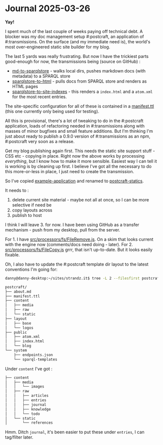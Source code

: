 # Journal 2025-03-26

**Yay!**

I spent much of the last couple of weeks paying off technical debt. A blocker was my doc management setup #:postcraft, an application of #:transmissions. On the surface (and my immediate need is), the world's most over-engineered static site builder for my blog.

The last 5 yards was really frustrating. But now I have the trickiest parts good-enough for now, the transmissions being (source on GitHub) :

* [md-to-sparqlstore](https://github.com/danja/transmissions/tree/main/src/applications/md-to-sparqlstore) - walks local dirs, pushes markdown docs (with metadata) to a SPARQL store
* [sparqlstore-to-html](https://github.com/danja/transmissions/tree/main/src/applications/sparqlstore-to-html) - pulls docs from SPARQL store and renders as HTML pages
* [sparqlstore-to-site-indexes](https://github.com/danja/transmissions/tree/main/src/applications/sparqlstore-to-site-indexes) - this renders a `index.html` and a `atom.xml` for the most recent entries.

The site-specific configuration for all of these is contained in a [manifest.ttl](https://github.com/danja/strandz.it/blob/main/postcraft/manifest.ttl) (this one currently only being used for testing).

All this is provisional, there's a lot of tweaking to do in the #:postcraft application, loads of refactoring needed in #:transmissions along with masses of minor bugfixes and small feature additions. But I'm thinking I'm just about ready to publish a 0.9.0 version of #:transmissions as an npm, #:postcraft very soon as a release.

Get my blog publishing again first. This needs the static site support stuff - CSS etc - copying in place. Right now the above works by processing *everything*, but I know how to make it more sensible. Easiest way I can tell it is working is by cleaning up first.
I believe I've got all the necessary to do this more-or-less in place, I just need to create the transmission.

So I've copied [example-application](https://github.com/danja/transmissions/tree/main/src/applications/example-application) and renamed to [postcraft-statics](https://github.com/danja/transmissions/tree/main/src/applications/postcraft-statics).

It needs to :
1. delete current site material - maybe not all at once, so I can be more selective if need be
2. copy layouts across
3. publish to host

I think I will leave 3. for now. I have been using GitHub as a transfer mechanism - push from my desktop, pull from the server.

For 1. I have [src/processors/fs/FileRemove.js](https://github.com/danja/transmissions/blob/main/src/processors/fs/FileRemove.js). On a skim that looks current with the engine now (comments/docs need doing - later).
For 2. [src/processors/fs/FileCopy.js](https://github.com/danja/transmissions/blob/main/src/processors/fs/FileCopy.js) grrr, that isn't up-to-date. But it looks easily fixable.

Oh, I also have to update the #:postcraft template dir layout to the latest conventions I'm going for:
```sh
danny@danny-desktop:~/sites/strandz.it$ tree -L 2 --filesfirst postcraft/

postcraft/
├── about.md
├── manifest.ttl
├── content
│   ├── media
│   ├── raw
│   └── static
├── layout
│   ├── base
│   └── logos
├── public
│   ├── atom.xml
│   ├── index.html
│   └── blog
└── system
    ├── endpoints.json
    └── sparql-templates
```

Under `content` I've got :
```sh
├── content
│   ├── media
│   │   └── images
│   ├── raw
│   │   ├── articles
│   │   ├── entries
│   │   ├── journal
│   │   ├── knowledge
│   │   └── todo
│   └── static
│       └── references
```

Hmm. Ditch `journal`, it's been easier to put these under `entries`, I can tag/filter later.
